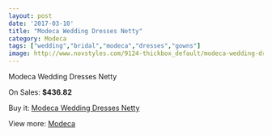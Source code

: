 ```yaml
---
layout: post
date: '2017-03-10'
title: "Modeca Wedding Dresses Netty"
category: Modeca
tags: ["wedding","bridal","modeca","dresses","gowns"]
image: http://www.novstyles.com/9124-thickbox_default/modeca-wedding-dresses-netty.jpg
---
```

Modeca Wedding Dresses Netty

On Sales: **$436.82**
<a href="https://www.novstyles.com/en/modeca/6391-modeca-wedding-dresses-netty.html"><amp-img layout="responsive" width="600" height="600" src="//www.novstyles.com/9124-thickbox_default/modeca-wedding-dresses-netty.jpg" alt="Modeca Wedding Dresses Netty 0" /></a>
<a href="https://www.novstyles.com/en/modeca/6391-modeca-wedding-dresses-netty.html"><amp-img layout="responsive" width="600" height="600" src="//www.novstyles.com/9126-thickbox_default/modeca-wedding-dresses-netty.jpg" alt="Modeca Wedding Dresses Netty 1" /></a>
<a href="https://www.novstyles.com/en/modeca/6391-modeca-wedding-dresses-netty.html"><amp-img layout="responsive" width="600" height="600" src="//www.novstyles.com/9125-thickbox_default/modeca-wedding-dresses-netty.jpg" alt="Modeca Wedding Dresses Netty 2" /></a>

Buy it: [Modeca Wedding Dresses Netty](https://www.novstyles.com/en/modeca/6391-modeca-wedding-dresses-netty.html "Modeca Wedding Dresses Netty")

View more: [Modeca](https://www.novstyles.com/en/43-modeca "Modeca")